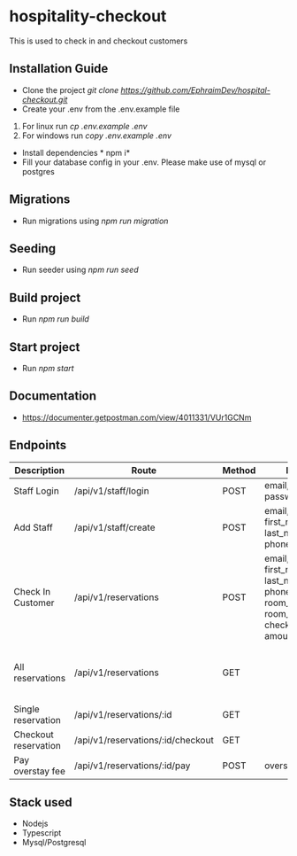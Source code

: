 # hospitality-checkout

This is used to check in and checkout customers

## Installation Guide

- Clone the project *git clone https://github.com/EphraimDev/hospital-checkout.git*
- Create your .env from the .env.example file

1. For linux run *cp .env.example .env*
2. For windows run *copy .env.example .env*

- Install dependencies * npm i*
- Fill your database config in your .env. Please make use of mysql or postgres

## Migrations

- Run migrations using *npm run migration*

## Seeding

- Run seeder using *npm run seed*

## Build project

- Run *npm run build*

## Start project

- Run *npm start*

## Documentation

- https://documenter.getpostman.com/view/4011331/VUr1GCNm

## Endpoints

| Description          | Route                      | Method | Body                                                                                           | Params | Query                                                        | Added Info                                 |
| -------------------- | -------------------------- | ------ | ---------------------------------------------------------------------------------------------- | ------ | ------------------------------------------------------------ | ------------------------------------------ |
| Staff Login          | /api/v1/staff/login               | POST   | email, password                                                                                |        |                                                              |                                            |
| Add Staff            | /api/v1/staff/create              | POST   | email, first_name, last_name, phone_number                                                     |        |                                                              |                                            |
| Check In Customer    | /api/v1/reservations              | POST   | email, first_name, last_name, phone_number, room_type, room_number, checkout_time, amount_paid |        |                                                              |                                            |
| All reservations     | /api/v1/reservations              | GET    |                                                                                                |        | status, checking_time, checkout_time, room_type, room_number | status should be _running_ or _checkedout_ |
| Single reservation   | /api/v1/reservations/:id          | GET    |                                                                                                | id     |                                                              |                  reservation id                          |
| Checkout reservation | /api/v1/reservations/:id/checkout | GET    |                                                                                                | id     |                                                              |                 reservation id                           |
| Pay overstay fee     | /api/v1/reservations/:id/pay      | POST   | overstay_fee                                                                                   | id     |                                                              |                     reservation id                        |

## Stack used
- Nodejs
- Typescript
- Mysql/Postgresql
